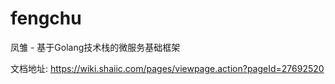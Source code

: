 # fengchu

凤雏 - 基于Golang技术栈的微服务基础框架

文档地址: https://wiki.shaiic.com/pages/viewpage.action?pageId=27692520

